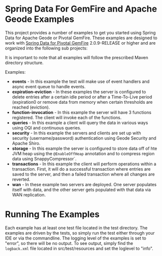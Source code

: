 Spring Data For GemFire and Apache Geode Examples
=========================================================

This project provides a number of examples to get you started using Spring Data for Apache Geode or Pivotal GemFire. These examples are designed to work with [Spring Data for Pivotal GemFire](http://projects.spring.io/spring-data-gemfire) 2.0.9-RELEASE or higher and are organized into the following sub projects:

It is important to note that all examples will follow the prescribed Maven directory structure.

Examples:

* **events** - In this example the test will make use of event handlers and async event queue to handle events.
* **expiration-eviction** - In these examples the server is configured to delete entries after a certain idle period or after a Time-To-Live period (expiration0 or remove data from memory when certain thresholds are reached (eviction).
* **function-invocation** - In this example the server will have 3 functions registered. The client will invoke each of the functions.
* **queries** - In this example a client will query the data in various ways using OQl and continuous queries.
* **security** - In this example the servers and clients are set up with security (username/password) authentication using Geode Security and Apache Shiro.
* **storage** - In this example the server is configured to store data off of hte JVM heap using the `@EnableOffHeap` annotation and to compress region data using SnappyCompressor`.
* **transactions** - In this example the client will perform operations within a transaction. First, it will do a successful transaction where entries are saved to the server, and then a failed transaction where all changes are reverted.
* **wan** - In these example two servers are deployed. One server populates itself with data, and the other server gets populated with that data via WAN replication.

# Running The Examples

Each example has at least one test file located in the test directory. The examples are driven by the tests, so simply run the test either through your IDE or via the commandline. 
The logging level of the examples is set to "error", so there will be no output. To see output, simply find the `logback.xml` file located in src/test/resources and set the loglevel to "info".